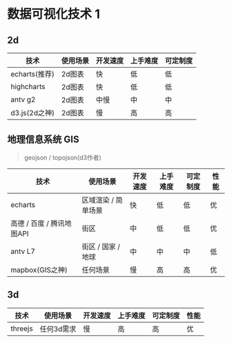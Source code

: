 # 数据可视化技术 1

## 2d

| 技术          | 使用场景 | 开发速度 | 上手难度 | 可定制度 |
| ------------- | -------- | -------- | -------- | -------- |
| echarts(推荐) | 2d图表   | 快       | 低       | 低       |
| highcharts    | 2d图表   | 快       | 低       | 低       |
| antv g2       | 2d图表   | 中慢     | 中       | 中       |
| d3.js(2d之神) | 2d图表   | 慢       | 高       | 高       |

## 地理信息系统 GIS 

> geojson / topojson(d3作者) 

| 技术                      | 使用场景            | 开发速度 | 上手难度 | 可定制度 | 性能 |
| ------------------------- | ------------------- | -------- | -------- | -------- | ---- |
| echarts                   | 区域渲染 / 简单场景 | 快       | 低       | 低       | 优   |
| 高德 / 百度 / 腾讯地图API | 街区                | 中       | 低       | 低       | 优   |
| antv L7                   | 街区 / 国家 / 地球  | 中       | 中       | 中       | 低   |
| mapbox(GIS之神)           | 任何场景            | 慢       | 高       | 高       | 优   |

## 3d

| 技术    | 使用场景   | 开发速度 | 上手难度 | 可定制度 | 性能 |
| ------- | ---------- | -------- | -------- | -------- | ---- |
| threejs | 任何3d需求 | 慢       | 高       | 高       | 优   |

